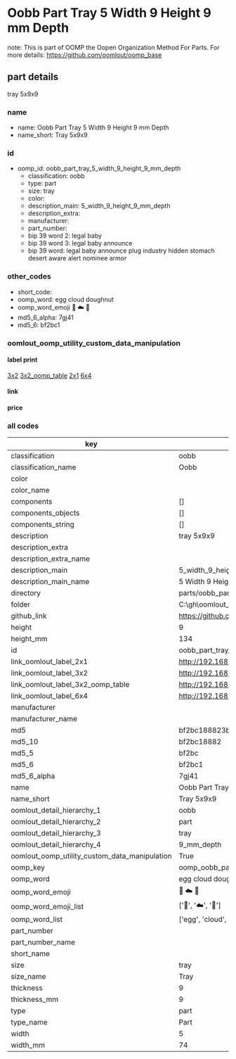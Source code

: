 # Oobb Part Tray 5 Width 9 Height 9 mm Depth  

note: This is part of OOMP the Oopen Organization Method For Parts. For more details: https://github.com/oomlout/oomp_base

##  part details
  



tray 5x9x9



### name
* name: Oobb Part Tray 5 Width 9 Height 9 mm Depth
* name_short: Tray 5x9x9 
### id
* oomp_id: oobb_part_tray_5_width_9_height_9_mm_depth
  * classification: oobb
  * type: part
  * size: tray
  * color: 
  * description_main: 5_width_9_height_9_mm_depth
  * description_extra: 
  * manufacturer: 
  * part_number: 
  * bip 39 word 2: legal baby
  * bip 39 word 3: legal baby announce
  * bip 39 word: legal baby announce plug industry hidden stomach desert aware alert nominee armor

### other_codes
* short_code: 
* oomp_word: egg cloud doughnut
* oomp_word_emoji :egg: :cloud: :doughnut:
* md5_6_alpha: 7gj41
* md5_6: bf2bc1






### oomlout_oomp_utility_custom_data_manipulation
#### label print
[3x2](http://192.168.1.245:1112/?label=oomp%207gj41)
[3x2_oomp_table](http://192.168.1.108:1112/?label=oomp%207gj41)
[2x1](http://192.168.1.242:1112/?label=oomp%207gj41)
[6x4](http://192.168.1.55:1112/?label=oomp%207gj41)    

#### link

                              

#### price







### all codes 
| key | value |  
| --- | --- |  
| classification | oobb |  
| classification_name | Oobb |  
| color |  |  
| color_name |  |  
| components | [] |  
| components_objects | [] |  
| components_string | [] |  
| description | tray 5x9x9 |  
| description_extra |  |  
| description_extra_name |  |  
| description_main | 5_width_9_height_9_mm_depth |  
| description_main_name | 5 Width 9 Height 9 mm Depth |  
| directory | parts/oobb_part_tray_5_width_9_height_9_mm_depth |  
| folder | C:\gh\oomlout_oobb_version_4_generated_parts\parts\oobb_part_tray_5_width_9_height_9_mm_depth |  
| github_link | https://github.com/oomlout/oomlout_oomp_part_src/tree/main/parts/oobb_part_tray_5_width_9_height_9_mm_depth |  
| height | 9 |  
| height_mm | 134 |  
| id | oobb_part_tray_5_width_9_height_9_mm_depth |  
| link_oomlout_label_2x1 | http://192.168.1.242:1112/?label=oomp%207gj41 |  
| link_oomlout_label_3x2 | http://192.168.1.245:1112/?label=oomp%207gj41 |  
| link_oomlout_label_3x2_oomp_table | http://192.168.1.108:1112/?label=oomp%207gj41 |  
| link_oomlout_label_6x4 | http://192.168.1.55:1112/?label=oomp%207gj41 |  
| manufacturer |  |  
| manufacturer_name |  |  
| md5 | bf2bc188823bbac5adb99a6c128443fb |  
| md5_10 | bf2bc18882 |  
| md5_5 | bf2bc |  
| md5_6 | bf2bc1 |  
| md5_6_alpha | 7gj41 |  
| name | Oobb Part Tray 5 Width 9 Height 9 mm Depth |  
| name_short | Tray 5x9x9  |  
| oomlout_detail_hierarchy_1 | oobb |  
| oomlout_detail_hierarchy_2 | part |  
| oomlout_detail_hierarchy_3 | tray |  
| oomlout_detail_hierarchy_4 | 9_mm_depth |  
| oomlout_oomp_utility_custom_data_manipulation | True |  
| oomp_key | oomp_oobb_part_tray_5_width_9_height_9_mm_depth |  
| oomp_word | egg cloud doughnut |  
| oomp_word_emoji | :egg: :cloud: :doughnut: |  
| oomp_word_emoji_list | [':egg:', ':cloud:', ':doughnut:'] |  
| oomp_word_list | ['egg', 'cloud', 'doughnut'] |  
| part_number |  |  
| part_number_name |  |  
| short_name |  |  
| size | tray |  
| size_name | Tray |  
| thickness | 9 |  
| thickness_mm | 9 |  
| type | part |  
| type_name | Part |  
| width | 5 |  
| width_mm | 74 |  
